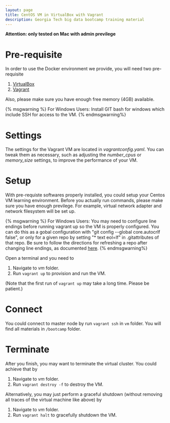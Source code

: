 ```yaml
---
layout: page
title: CentOS VM in VirtualBox with Vagrant
description: Georgia Tech big data bootcamp training material
---
```


**Attention: only tested on Mac with admin previlege**

# Pre-requisite

In order to use the Docker environment we provide, you will need two pre-requisite
1. [VirtualBox](https://www.virtualbox.org/wiki/Downloads)
2. [Vagrant](http://www.vagrantup.com/downloads.html)

Also, please make sure you have enough free memory (4GB) available.

{% msgwarning %}
For Windows Users: Install GIT bash for windows which include SSH for access to the VM.
{% endmsgwarning%}

# Settings
The settings for the Vagrant VM are located in *vagrantconfig.yaml*. You can tweak them as necessary, such as adjusting the *number_cpus* or *memory_size* settings, to improve the performance of your VM.

# Setup
With pre-requiste softwares properly installed, you could setup your Centos VM learning environment. Before you actually run commands, please make sure you have enough previlege. For example, virtual network adapter and network filesystem will be set up.

{% msgwarning %}
For Windows Users: You may need to configure line endings before running vagrant up so the VM is properly configured. You can do this as a gobal configuration with "git config --global core.autocrlf false", or only for a given repo by setting "* text eol=lf" in .gitattributes of that repo. Be sure to follow the directions for refreshing a repo after changing line endings, as documented [here](https://help.github.com/articles/dealing-with-line-endings/#refreshing-a-repository-after-changing-line-endings "Refreshing a repository after changing line endings").
{% endmsgwarning%}

Open a terminal and you need to

1. Navigate to *vm* folder.
2. Run `vagrant up` to provision and run the VM.

(Note that the first run of `vagrant up` may take a long time. Please be patient.)

# Connect
You could connect to master node by run `vagrant ssh` in `vm` folder. You will find all materials in `/bootcamp` folder.

# Terminate
After you finish, you may want to terminate the virtual cluster. You could achieve that by

1. Navigate to *vm* folder.
2. Run `vagrant destroy -f` to destroy the VM.

Alternatively, you may just perform a graceful shutdown (without removing all traces of the virtual machine like above) by
1. Navigate to *vm* folder.
2. Run `vagrant halt` to gracefully shutdown the VM.

